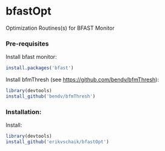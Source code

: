 # bfastOpt
Optimization Routines(s) for BFAST Monitor

### Pre-requisites
Install bfast monitor:
```R
install.packages('bfast')
```

Install bfmThresh (see https://github.com/bendv/bfmThresh):
```R
library(devtools)
install_github('bendv/bfmThresh')
```

### Installation:
Install:
```R
library(devtools)
install_github('erikvschaik/bfastOpt')
```
